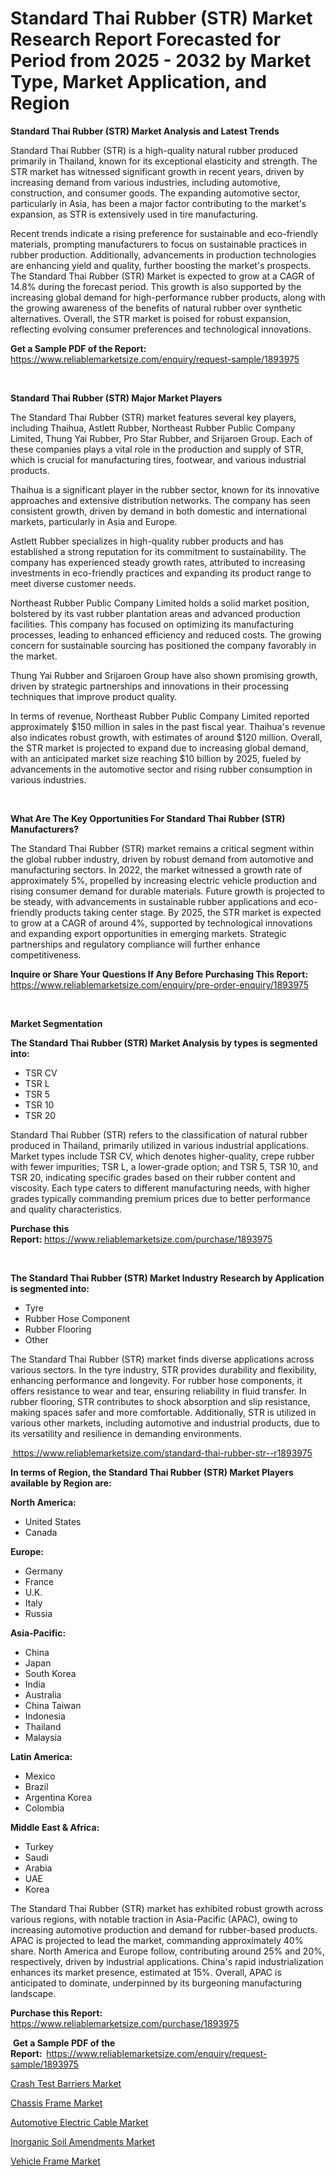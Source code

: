 <p><h1>Standard Thai Rubber (STR) Market Research Report Forecasted for Period from 2025 -  2032 by Market Type, Market Application, and Region</h1></p><p><strong>Standard Thai Rubber (STR) Market Analysis and Latest Trends</strong></p>
<p><p>Standard Thai Rubber (STR) is a high-quality natural rubber produced primarily in Thailand, known for its exceptional elasticity and strength. The STR market has witnessed significant growth in recent years, driven by increasing demand from various industries, including automotive, construction, and consumer goods. The expanding automotive sector, particularly in Asia, has been a major factor contributing to the market's expansion, as STR is extensively used in tire manufacturing.</p><p>Recent trends indicate a rising preference for sustainable and eco-friendly materials, prompting manufacturers to focus on sustainable practices in rubber production. Additionally, advancements in production technologies are enhancing yield and quality, further boosting the market's prospects. The Standard Thai Rubber (STR) Market is expected to grow at a CAGR of 14.8% during the forecast period. This growth is also supported by the increasing global demand for high-performance rubber products, along with the growing awareness of the benefits of natural rubber over synthetic alternatives. Overall, the STR market is poised for robust expansion, reflecting evolving consumer preferences and technological innovations.</p></p>
<p><strong>Get a Sample PDF of the Report:&nbsp;</strong> <a href="https://www.reliablemarketsize.com/enquiry/request-sample/1893975?utm_campaign=2218&utm_medium=2&utm_source=Github&utm_content=ia&utm_term=04022025&utm_id=standard-thai-rubber-str">https://www.reliablemarketsize.com/enquiry/request-sample/1893975</a></p>
<p>&nbsp;</p>
<p><strong>Standard Thai Rubber (STR) Major Market Players</strong></p>
<p><p>The Standard Thai Rubber (STR) market features several key players, including Thaihua, Astlett Rubber, Northeast Rubber Public Company Limited, Thung Yai Rubber, Pro Star Rubber, and Srijaroen Group. Each of these companies plays a vital role in the production and supply of STR, which is crucial for manufacturing tires, footwear, and various industrial products.</p><p>Thaihua is a significant player in the rubber sector, known for its innovative approaches and extensive distribution networks. The company has seen consistent growth, driven by demand in both domestic and international markets, particularly in Asia and Europe.</p><p>Astlett Rubber specializes in high-quality rubber products and has established a strong reputation for its commitment to sustainability. The company has experienced steady growth rates, attributed to increasing investments in eco-friendly practices and expanding its product range to meet diverse customer needs.</p><p>Northeast Rubber Public Company Limited holds a solid market position, bolstered by its vast rubber plantation areas and advanced production facilities. This company has focused on optimizing its manufacturing processes, leading to enhanced efficiency and reduced costs. The growing concern for sustainable sourcing has positioned the company favorably in the market.</p><p>Thung Yai Rubber and Srijaroen Group have also shown promising growth, driven by strategic partnerships and innovations in their processing techniques that improve product quality.</p><p>In terms of revenue, Northeast Rubber Public Company Limited reported approximately $150 million in sales in the past fiscal year. Thaihua's revenue also indicates robust growth, with estimates of around $120 million. Overall, the STR market is projected to expand due to increasing global demand, with an anticipated market size reaching $10 billion by 2025, fueled by advancements in the automotive sector and rising rubber consumption in various industries.</p></p>
<p>&nbsp;</p>
<p><strong>What Are The Key Opportunities For Standard Thai Rubber (STR) Manufacturers?</strong></p>
<p><p>The Standard Thai Rubber (STR) market remains a critical segment within the global rubber industry, driven by robust demand from automotive and manufacturing sectors. In 2022, the market witnessed a growth rate of approximately 5%, propelled by increasing electric vehicle production and rising consumer demand for durable materials. Future growth is projected to be steady, with advancements in sustainable rubber applications and eco-friendly products taking center stage. By 2025, the STR market is expected to grow at a CAGR of around 4%, supported by technological innovations and expanding export opportunities in emerging markets. Strategic partnerships and regulatory compliance will further enhance competitiveness.</p></p>
<p><strong>Inquire or Share Your Questions If Any Before Purchasing This Report:</strong> <a href="https://www.reliablemarketsize.com/enquiry/pre-order-enquiry/1893975?utm_campaign=2218&utm_medium=2&utm_source=Github&utm_content=ia&utm_term=04022025&utm_id=standard-thai-rubber-str">https://www.reliablemarketsize.com/enquiry/pre-order-enquiry/1893975</a></p>
<p>&nbsp;</p>
<p><strong>Market Segmentation</strong></p>
<p><strong>The Standard Thai Rubber (STR) Market Analysis by types is segmented into:</strong></p>
<p><ul><li>TSR CV</li><li>TSR L</li><li>TSR 5</li><li>TSR 10</li><li>TSR 20</li></ul></p>
<p><p>Standard Thai Rubber (STR) refers to the classification of natural rubber produced in Thailand, primarily utilized in various industrial applications. Market types include TSR CV, which denotes higher-quality, crepe rubber with fewer impurities; TSR L, a lower-grade option; and TSR 5, TSR 10, and TSR 20, indicating specific grades based on their rubber content and viscosity. Each type caters to different manufacturing needs, with higher grades typically commanding premium prices due to better performance and quality characteristics.</p></p>
<p><strong>Purchase this Report:&nbsp;</strong><a href="https://www.reliablemarketsize.com/purchase/1893975?utm_campaign=2218&utm_medium=2&utm_source=Github&utm_content=ia&utm_term=04022025&utm_id=standard-thai-rubber-str">https://www.reliablemarketsize.com/purchase/1893975</a></p>
<p>&nbsp;</p>
<p><strong>The Standard Thai Rubber (STR) Market Industry Research by Application is segmented into:</strong></p>
<p><ul><li>Tyre</li><li>Rubber Hose Component</li><li>Rubber Flooring</li><li>Other</li></ul></p>
<p><p>The Standard Thai Rubber (STR) market finds diverse applications across various sectors. In the tyre industry, STR provides durability and flexibility, enhancing performance and longevity. For rubber hose components, it offers resistance to wear and tear, ensuring reliability in fluid transfer. In rubber flooring, STR contributes to shock absorption and slip resistance, making spaces safer and more comfortable. Additionally, STR is utilized in various other markets, including automotive and industrial products, due to its versatility and resilience in demanding environments.</p></p>
<p><a href="https://www.reliablemarketsize.com/standard-thai-rubber-str--r1893975?utm_campaign=2218&utm_medium=2&utm_source=Github&utm_content=ia&utm_term=04022025&utm_id=standard-thai-rubber-str">&nbsp;https://www.reliablemarketsize.com/standard-thai-rubber-str--r1893975</a></p>
<p><strong>In terms of Region, the Standard Thai Rubber (STR) Market Players available by Region are:</strong></p>
<p>
    <p> <strong> North America: </strong>
        <ul>
            <li>United States</li>
            <li>Canada</li>
        </ul>
        </p> 
    <p> <strong> Europe: </strong>
        <ul>
            <li>Germany</li>
            <li>France</li>
            <li>U.K.</li>
            <li>Italy</li>
            <li>Russia</li>
        </ul>
        </p> 
    <p> <strong> Asia-Pacific: </strong>
        <ul>
            <li>China</li>
            <li>Japan</li>
            <li>South Korea</li>
            <li>India</li>
            <li>Australia</li>
            <li>China Taiwan</li>
            <li>Indonesia</li>
            <li>Thailand</li>
            <li>Malaysia</li>
        </ul>
        </p> 
    <p> <strong> Latin America: </strong>
        <ul>
            <li>Mexico</li>
            <li>Brazil</li>
            <li>Argentina Korea</li>
            <li>Colombia</li>
        </ul>
        </p> 
    <p> <strong> Middle East & Africa: </strong>
        <ul>
            <li>Turkey</li>
            <li>Saudi</li>
            <li>Arabia</li>
            <li>UAE</li>
            <li>Korea</li>
        </ul>
    </p>
    </p>
<p><p>The Standard Thai Rubber (STR) market has exhibited robust growth across various regions, with notable traction in Asia-Pacific (APAC), owing to increasing automotive production and demand for rubber-based products. APAC is projected to lead the market, commanding approximately 40% share. North America and Europe follow, contributing around 25% and 20%, respectively, driven by industrial applications. China's rapid industrialization enhances its market presence, estimated at 15%. Overall, APAC is anticipated to dominate, underpinned by its burgeoning manufacturing landscape.</p></p>
<p><strong>Purchase this Report: </strong><a href="https://www.reliablemarketsize.com/purchase/1893975?utm_campaign=2218&utm_medium=2&utm_source=Github&utm_content=ia&utm_term=04022025&utm_id=standard-thai-rubber-str">https://www.reliablemarketsize.com/purchase/1893975</a></p>
<p>&nbsp;<strong>Get a Sample PDF of the Report:&nbsp;&nbsp;</strong><a href="https://www.reliablemarketsize.com/enquiry/request-sample/1893975?utm_campaign=2218&utm_medium=2&utm_source=Github&utm_content=ia&utm_term=04022025&utm_id=standard-thai-rubber-str">https://www.reliablemarketsize.com/enquiry/request-sample/1893975</a></p>
<p><strong></strong></p>
<p><p><a href="https://www.linkedin.com/pulse/exploring-8-growth-crash-test-barriers-market-2032-key-hzp3c?utm_campaign=2218&utm_medium=2&utm_source=Github&utm_content=ia&utm_term=04022025&utm_id=standard-thai-rubber-str">Crash Test Barriers Market</a></p><p><a href="https://www.linkedin.com/pulse/analyzing-chassis-frame-market-size-revenue-growth-from-tlcne?utm_campaign=2218&utm_medium=2&utm_source=Github&utm_content=ia&utm_term=04022025&utm_id=standard-thai-rubber-str">Chassis Frame Market</a></p><p><a href="https://www.linkedin.com/pulse/automotive-electric-cable-market-scope-offering-deep-itype?utm_campaign=2218&utm_medium=2&utm_source=Github&utm_content=ia&utm_term=04022025&utm_id=standard-thai-rubber-str">Automotive Electric Cable Market</a></p><p><a href="https://www.linkedin.com/pulse/value-segmentation-share-andanalysis-inorganic-soil-amendments-ubjcf?utm_campaign=2218&utm_medium=2&utm_source=Github&utm_content=ia&utm_term=04022025&utm_id=standard-thai-rubber-str">Inorganic Soil Amendments Market</a></p><p><a href="https://www.linkedin.com/pulse/analysis-vehicle-frame-market-fueled-growth-cagr-125-from-u26me?utm_campaign=2218&utm_medium=2&utm_source=Github&utm_content=ia&utm_term=04022025&utm_id=standard-thai-rubber-str">Vehicle Frame Market</a></p></p>
